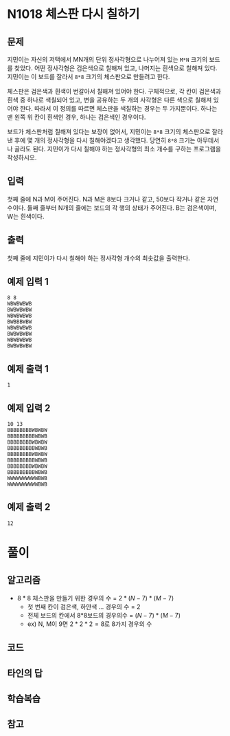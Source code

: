 # N1018 체스판 다시 칠하기 
## 문제
지민이는 자신의 저택에서 MN개의 단위 정사각형으로 나누어져 있는 `M*N` 크기의 보드를 찾았다. 어떤 정사각형은 검은색으로 칠해져 있고, 나머지는 흰색으로 칠해져 있다. 지민이는 이 보드를 잘라서 `8*8` 크기의 체스판으로 만들려고 한다.

체스판은 검은색과 흰색이 번갈아서 칠해져 있어야 한다. 구체적으로, 각 칸이 검은색과 흰색 중 하나로 색칠되어 있고, 변을 공유하는 두 개의 사각형은 다른 색으로 칠해져 있어야 한다. 따라서 이 정의를 따르면 체스판을 색칠하는 경우는 두 가지뿐이다. 하나는 맨 왼쪽 위 칸이 흰색인 경우, 하나는 검은색인 경우이다.

보드가 체스판처럼 칠해져 있다는 보장이 없어서, 지민이는 `8*8` 크기의 체스판으로 잘라낸 후에 몇 개의 정사각형을 다시 칠해야겠다고 생각했다. 당연히 `8*8` 크기는 아무데서나 골라도 된다. 지민이가 다시 칠해야 하는 정사각형의 최소 개수를 구하는 프로그램을 작성하시오.

## 입력
첫째 줄에 N과 M이 주어진다. N과 M은 8보다 크거나 같고, 50보다 작거나 같은 자연수이다. 둘째 줄부터 N개의 줄에는 보드의 각 행의 상태가 주어진다. B는 검은색이며, W는 흰색이다.

## 출력
첫째 줄에 지민이가 다시 칠해야 하는 정사각형 개수의 최솟값을 출력한다.

## 예제 입력 1 
```
8 8
WBWBWBWB
BWBWBWBW
WBWBWBWB
BWBBBWBW
WBWBWBWB
BWBWBWBW
WBWBWBWB
BWBWBWBW
```
## 예제 출력 1 
```
1
```
## 예제 입력 2 
```
10 13
BBBBBBBBWBWBW
BBBBBBBBBWBWB
BBBBBBBBWBWBW
BBBBBBBBBWBWB
BBBBBBBBWBWBW
BBBBBBBBBWBWB
BBBBBBBBWBWBW
BBBBBBBBBWBWB
WWWWWWWWWWBWB
WWWWWWWWWWBWB
```
## 예제 출력 2 
```
12
```

# 풀이
## 알고리즘
* $8*8$ 체스판을 만들기 위한 경우의 수 = $2 * (N-7) * (M-7)$
  * 첫 번째 칸이 검은색, 하얀색 ... 경우의 수 = 2
  * 전체 보드의 칸에서 8*8보드의 경우의수 = $(N-7) * (M-7)$ 
  * ex) N, M이 9면 $2*2*2=8$로 8가지 경우의 수
  



## 코드


## 타인의 답


## 학습복습


## 참고